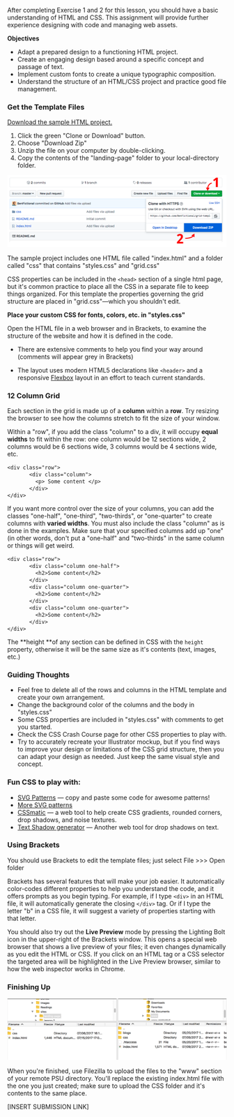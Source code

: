 After completing Exercise 1 and 2 for this lesson, you should have a basic understanding of HTML and CSS. This assignment will provide further experience designing with code and managing web assets.

**Objectives**

* Adapt a prepared design to a functioning HTML project.
* Create an engaging design based around a specific concept and passage of text.
* Implement custom fonts to create a unique typographic composition.
* Understand the structure of an HTML/CSS project and practice good file management.

### Get the Template Files

[Download the sample HTML project.](https://github.com/BenFictional/grid-template)

1. Click the green "Clone or Download" button.
2. Choose "Download Zip"
3. Unzip the file on your computer by double-clicking. 
4. Copy the contents of the "landing-page" folder to your local-directory folder.

![](/assets/lesson-2/github-tut.png)

The sample project includes one HTML file called "index.html" and a folder called "css" that contains "styles.css" and "grid.css"

CSS properties can be included in the `<head>` section of a single html page, but it's common practice to place all the CSS in a separate file to keep things organized. For this template the properties governing the grid structure are placed in "grid.css"—which you shouldn't edit.

**Place your custom CSS for fonts, colors, etc. in "styles.css"**

Open the HTML file in a web browser and in Brackets, to examine the structure of the website and how it is defined in the code.

* There are extensive comments to help you find your way around \(comments will appear grey in Brackets\)

* The layout uses modern HTML5 declarations like `<header>` and a responsive [Flexbox](https://internetingishard.com/html-and-css/flexbox/) layout in an effort to teach current standards.

### 12 Column Grid

Each section in the grid is made up of a **column** within a **row**. Try resizing the browser to see how the columns stretch to fit the size of your window.

Within a "row", if you add the class  "column" to a div, it will occupy **equal widths** to fit within the row: one column would be 12 sections wide, 2 columns would be 6 sections wide, 3 columns would be 4 sections wide, etc.

```
<div class="row">
       <div class="column">
         <p> Some content </p>
       </div>
</div>
```

If you want more control over the size of your columns, you can add the classes "one-half", "one-third", "two-thirds", or "one-quarter" to create columns with **varied widths**. You must also include the class "column" as is done in the examples. Make sure that your specified columns add up "one" \(in other words, don't put a "one-half" and "two-thirds" in the same column or things will get weird.

```
<div class="row">
       <div class="column one-half">
         <h2>Some content</h2>
       </div>
       <div class="column one-quarter">
         <h2>Some content</h2>
       </div>
       <div class="column one-quarter">
         <h2>Some content</h2>
       </div>
</div>
```

The **height **of any section can be defined in CSS with the `height` property, otherwise it will be the same size as it's contents \(text, images, etc.\)

### Guiding Thoughts

* Feel free to delete all of the rows and columns in the HTML template and create your own arrangement. 
* Change the background color of the columns and the body in "styles.css" 
* Some CSS properties are included in "styles.css" with comments to get you started. 
* Check the CSS Crash Course page for other CSS properties to play with. 
* Try to accurately recreate your Illustrator mockup, but if you find ways to improve your design or limitations of the CSS grid structure, then you can adapt your design as needed. Just keep the same visual style and concept. 

### Fun CSS to play with:

* [SVG Patterns](http://www.heropatterns.com/) — copy and paste some code for awesome patterns!
* [More SVG patterns](https://philiprogers.com/svgpatterns/)
* [CSSmatic](http://www.cssmatic.com/) — a web tool to help create CSS gradients, rounded corners, drop shadows, and noise textures.
* [Text Shadow generator](https://css3gen.com/text-shadow/) — Another web tool for drop shadows on text.

### Using Brackets

You should use Brackets to edit the template files; just select File &gt;&gt;&gt; Open folder

Brackets has several features that will make your job easier. It automatically color-codes different properties to help you understand the code, and it offers prompts as you begin typing. For example, if I type `<div>` in an HTML file, it will automatically generate the closing `</div>` tag. Or if I type the letter "b" in a CSS file, it will suggest a variety of properties starting with that letter.

You should also try out the **Live Preview** mode by pressing the Lighting Bolt icon in the upper-right of the Brackets window. This opens a special web browser that shows a live preview of your files; it even changes dynamically as you edit the HTML or CSS. If you click on an HTML tag or a CSS selector the targeted area will be highlighted in the Live Preview browser, similar to how the web inspector works in Chrome.

### Finishing Up

![](/unit-1/lesson-2/land-page-ftp.png)

When you're finished, use Filezilla to upload the files to the "www" section of your remote PSU directory. You'll replace the existing index.html file with the one you just created; make sure to upload the CSS folder and it's contents to the same place.

\[INSERT SUBMISSION LINK\]

